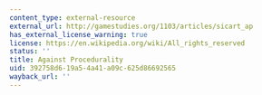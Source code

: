 ```yaml
---
content_type: external-resource
external_url: http://gamestudies.org/1103/articles/sicart_ap
has_external_license_warning: true
license: https://en.wikipedia.org/wiki/All_rights_reserved
status: ''
title: Against Procedurality
uid: 392758d6-19a5-4a41-a09c-625d86692565
wayback_url: ''
---
```

